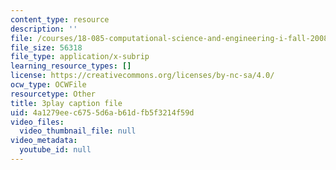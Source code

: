 ```yaml
---
content_type: resource
description: ''
file: /courses/18-085-computational-science-and-engineering-i-fall-2008/4a1279eec6755d6ab61dfb5f3214f59d_uMdPZuT7f70.vtt
file_size: 56318
file_type: application/x-subrip
learning_resource_types: []
license: https://creativecommons.org/licenses/by-nc-sa/4.0/
ocw_type: OCWFile
resourcetype: Other
title: 3play caption file
uid: 4a1279ee-c675-5d6a-b61d-fb5f3214f59d
video_files:
  video_thumbnail_file: null
video_metadata:
  youtube_id: null
---
```

